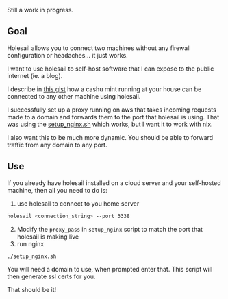 Still a work in progress.

## Goal

Holesail allows you to connect two machines without any firewall configuration or headaches... it just works.

I want to use holesail to self-host software that I can expose to the public internet (ie. a blog).

I describe in [this gist](https://gist.github.com/gudnuf/d3f797a7f69a819c12ae7765e288cf8b) how a cashu mint running at your house can be connected to any other machine using holesail.

I successfully set up a proxy running on aws that takes incoming requests made to a domain and forwards them to the port that holesail is using. That was using the [setup_nginx.sh](./setup_nginx.sh) which works, but I want it to work with nix.

I also want this to be much more dynamic. You should be able to forward traffic from any domain to any port.

## Use

If you already have holesail installed on a cloud server and your self-hosted machine, then all you need to do is:

1. use holesail to connect to you home server
```bash
holesail <connection_string> --port 3338
```
2. Modify the `proxy_pass` in  `setup_nginx` script to match the port that holesail is making live
3. run nginx
```bash
./setup_nginx.sh
```
You will need a domain to use, when prompted enter that. This script will then generate ssl certs for you.

That should be it!
